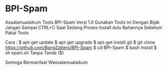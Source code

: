 # BPI-Spam

Assalamualaikum
Tools BPI-Spam Versi 1.0
Gunakan Tools ini Dengan Bijak
Jangan Sampai CTRL+C Saat Sedang Proses
Install dulu Bahannya Sebelum Pakai Tools

Cara :
$ apt-get update
$ apt-get upgrade
$ apt-get install git
$ git clone https://github.com/BangZatters/BPI-Spam
$ cd BPI-Spam
$ bash install
$ sh spam.sh
Tanpa Tanda ($)

Semoga Bermanfaat
Wassalamualaikum
